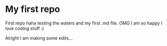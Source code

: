 # My first repo 

First repo haha testing the waters and my first .md file. OMG I am so happy I love coding stuff :)

Alright I am making some edits...
